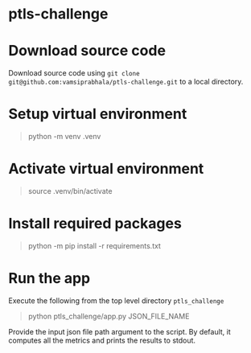 # ptls-challenge

# Download source code
 Download source code using `git clone git@github.com:vamsiprabhala/ptls-challenge.git` to a local directory.

# Setup virtual environment
> python -m venv .venv 

# Activate virtual environment
> source .venv/bin/activate

# Install required packages
> python -m pip install -r requirements.txt

# Run the app
Execute the following from the top level directory `ptls_challenge`

> python ptls_challenge/app.py JSON_FILE_NAME

Provide the input json file path argument to the script. By default, it computes all the metrics 
and prints the results to stdout.